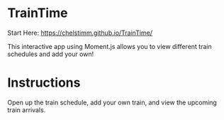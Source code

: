 # TrainTime

Start Here: https://chelstimm.github.io/TrainTime/

This interactive app using Moment.js allows you to view different train schedules and add your own!

# Instructions
Open up the train schedule, add your own train, and view the upcoming train arrivals.
